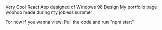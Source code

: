 Very Cool React App designed of Windows 98 Design
My portfolio page woohoo made during my jobless summer

For now if you wanna view:
Pull the code and run "npm start"
